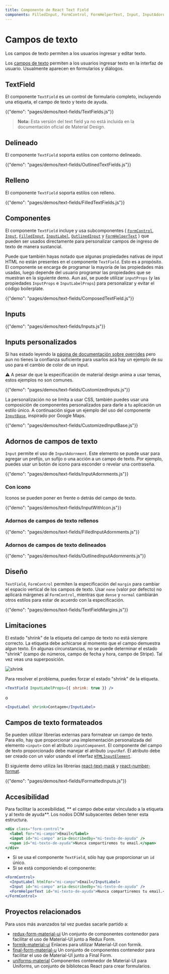 ```yaml
---
title: Componente de React Text Field
components: FilledInput, FormControl, FormHelperText, Input, InputAdornment, InputBase, InputLabel, OutlinedInput, TextField
---
```


# Campos de texto

<p class="description">Los campos de texto permiten a los usuarios ingresar y editar texto.</p>

Los [campos de texto](https://material.io/design/components/text-fields.html) permiten a los usuarios ingresar texto en la interfaz de usuario. Usualmente aparecen en formularios y diálogos.

## TextField

El componente `TextField` es un control de formulario completo, incluyendo una etiqueta, el campo de texto y texto de ayuda.

{{"demo": "pages/demos/text-fields/TextFields.js"}}

> **Nota:** Esta versión del text field ya no está incluida en la documentación oficial de Material Design.

## Delineado

El componente `TextField` soporta estilos con contorno delineado.

{{"demo": "pages/demos/text-fields/OutlinedTextFields.js"}}

## Relleno

El componente `TextField` soporta estilos con relleno.

{{"demo": "pages/demos/text-fields/FilledTextFields.js"}}

## Componentes

El componente `TextField` incluye y usa subcomponentes ( [`FormControl`](/api/form-control/), [`Input`](/api/input/), [`FilledInput`](/api/filled-input/), [`InputLabel`](/api/input-label/), [`OutlinedInput`](/api/outlined-input/) y [`FormHelperText`](/api/form-helper-text/) ) que pueden ser usados directamente para personalizar campos de ingreso de texto de manera sustancial.

Puede que también hayas notado que algunas propiedades nativas de input HTML no están presentes en el componente `TextField`. Esto es a propósito. El componente se encarga de programar la mayoría de las propiedades más usadas, luego depende del usuario programar las propiedades que se muestran en la siguiente demo. Aun así, se puede utilizar `inputProps` (y las propiedades `InputProps` e `InputLabelProps`) para personalizar y evitar el código boilerplate.

{{"demo": "pages/demos/text-fields/ComposedTextField.js"}}

## Inputs

{{"demo": "pages/demos/text-fields/Inputs.js"}}

## Inputs personalizados

Si has estado leyendo la [página de documentación sobre overrides](/customization/overrides/) pero aun no tienes la confianza suficiente para usarlos acá hay un ejemplo de su uso para el cambio de color de un input.

⚠️ A pesar de que la especificación de material design anima a usar temas, estos ejemplos no son comunes.

{{"demo": "pages/demos/text-fields/CustomizedInputs.js"}}

La personalización no se limita a usar CSS, también puedes usar una composición de componentes personalizados para darle a tu aplicación un estilo único. A continuación sigue un ejemplo del uso del componente [`InputBase`](/api/input-base/), inspirado por Google Maps.

{{"demo": "pages/demos/text-fields/CustomizedInputBase.js"}}

## Adornos de campos de texto

`Input` permite el uso de `InputAdornment`. Este elemento se puede usar para agregar un prefijo, un sufijo o una acción a un campo de texto. Por ejemplo, puedes usar un botón de icono para esconder o revelar una contraseña.

{{"demo": "pages/demos/text-fields/InputAdornments.js"}}

### Con icono

Iconos se pueden poner en frente o detrás del campo de texto.

{{"demo": "pages/demos/text-fields/InputWithIcon.js"}}

### Adornos de campos de texto rellenos

{{"demo": "pages/demos/text-fields/FilledInputAdornments.js"}}

### Adornos de campos de texto delineados

{{"demo": "pages/demos/text-fields/OutlinedInputAdornments.js"}}

## Diseño

`TextField`, `FormControl` permiten la especificación del `margin` para cambiar el espacio vertical de los campos de texto. Usar `none` (valor por defecto) no aplicará márgenes al `FormControl`, mientras que `dense` y `normal` cambiarán otros estilos para estar de acuerdo con la especificación.

{{"demo": "pages/demos/text-fields/TextFieldMargins.js"}}

## Limitaciones

El estado "shrink" de la etiqueta del campo de texto no está siempre correcto. La etiqueta debe achicarse al momento que el campo demuestra algun texto. En algunas circunstancias, no se puede determinar el estado "shrink" (campo de números, campo de fecha y hora, campo de Stripe). Tal vez veas una superposición.

![shrink](/static/images/text-fields/shrink.png)

Para resolver el problema, puedes forzar el estado "shrink" de la etiqueta.

```jsx
<TextField InputLabelProps={{ shrink: true }} />
```

o

```jsx
<InputLabel shrink>Contagem</InputLabel>
```

## Campos de texto formateados

Se pueden utilizar librerías externas para formatear un campo de texto. Para ello, hay que proporcionar una implementación personalizada del elemento `<input>` con el atributo `inputComponent`. El componente del campo de texto proporcionado debe manejar el atributo `inputRef`. El atributo debe ser creado con un valor usando el interfaz [`HTMLInputElement`](https://developer.mozilla.org/en-US/docs/Web/API/HTMLInputElement).

El siguiente demo utiliza las librerías [react-text-mask](https://github.com/text-mask/text-mask) y [react-number-format](https://github.com/s-yadav/react-number-format).

{{"demo": "pages/demos/text-fields/FormattedInputs.js"}}

## Accesibilidad

Para facilitar la accesibilidad, ** el campo debe estar vinculado a la etiqueta y al texto de ayuda**. Los nodos DOM subyacentes deben tener esta estructura.

```jsx
<div class="form-control">
  <label for="mi-campo">Email</label>
  <input id="mi-campo" aria-describedby="mi-texto-de-ayuda" />
  <span id="mi-texto-de-ayuda">Nunca compartiremos tu email.</span>
</div>
```

- Si se usa el componente `TextField`, sólo hay que proporcionar un `id` único.
- Si se está componiendo el componente:

```jsx
<FormControl>
  <InputLabel htmlFor="mi-campo">Email</InputLabel>
  <Input id="mi-campo" aria-describedby="mi-texto-de-ayuda" />
  <FormHelperText id="mi-texto-de-ayuda">Nunca compartiremos tu email.</FormHelperText>
</FormControl>
```

## Proyectos relacionados

Para usos más avanzados tal vez puedas sacarle partido a:

- [redux-form-material-ui](https://github.com/erikras/redux-form-material-ui) Un conjunto de componentes contenedor para facilitar el uso de Material-UI junto a Redux Form.
- [formik-material-ui](https://github.com/stackworx/formik-material-ui) Enlaces para utilizar Material-UI con formik.
- [final-form-material-u](https://github.com/Deadly0/final-form-material-ui) Un conjunto de componentes contenedor para facilitar el uso de Material-UI junto a Final Form.
- [uniforms-material](https://github.com/vazco/uniforms/tree/master/packages/uniforms-material) Componentes contenedor de Material-UI para Uniforms, un conjunto de bibliotecas React para crear formularios.